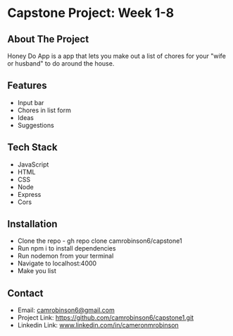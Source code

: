 # Capstone Project: Week 1-8
## About The Project ##
Honey Do App is a app that lets you make out a list of chores for your "wife or husband" to do around the house.
## Features ##
* Input bar
* Chores in list form
* Ideas
* Suggestions
## Tech Stack ##
* JavaScript
* HTML
* CSS
* Node
* Express
* Cors
## Installation ##
* Clone the repo - gh repo clone camrobinson6/capstone1
* Run npm i to install dependencies
* Run nodemon from your terminal
* Navigate to localhost:4000
* Make you list
## Contact ##
* Email: camrobinson6@gmail.com
* Project Link: https://github.com/camrobinson6/capstone1.git
* Linkedin Link: www.linkedin.com/in/cameronmrobinson
